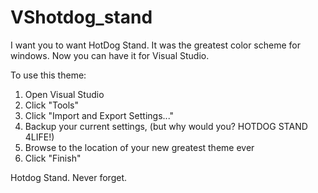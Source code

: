 # VShotdog_stand
I want you to want HotDog Stand. It was the greatest color scheme for windows. Now you can have it for Visual Studio.

To use this theme:

1. Open Visual Studio
2. Click "Tools"
3. Click "Import and Export Settings..."
4. Backup your current settings, (but why would you? HOTDOG STAND 4LIFE!)
5. Browse to the location of your new greatest theme ever
6. Click "Finish"

Hotdog Stand. Never forget.
